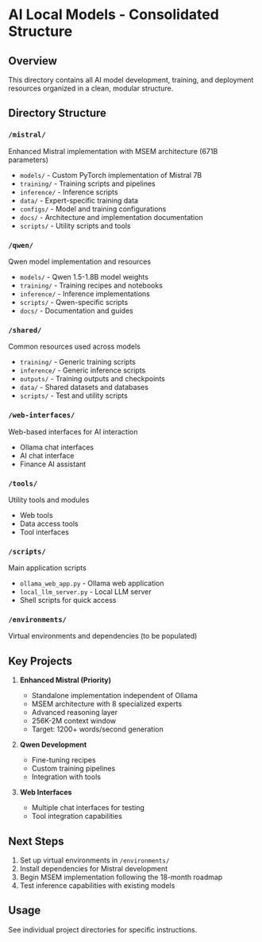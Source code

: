 # AI Local Models - Consolidated Structure

## Overview
This directory contains all AI model development, training, and deployment resources organized in a clean, modular structure.

## Directory Structure

### `/mistral/`
Enhanced Mistral implementation with MSEM architecture (671B parameters)
- `models/` - Custom PyTorch implementation of Mistral 7B
- `training/` - Training scripts and pipelines
- `inference/` - Inference scripts
- `data/` - Expert-specific training data
- `configs/` - Model and training configurations
- `docs/` - Architecture and implementation documentation
- `scripts/` - Utility scripts and tools

### `/qwen/`
Qwen model implementation and resources
- `models/` - Qwen 1.5-1.8B model weights
- `training/` - Training recipes and notebooks
- `inference/` - Inference implementations
- `scripts/` - Qwen-specific scripts
- `docs/` - Documentation and guides

### `/shared/`
Common resources used across models
- `training/` - Generic training scripts
- `inference/` - Generic inference scripts
- `outputs/` - Training outputs and checkpoints
- `data/` - Shared datasets and databases
- `scripts/` - Test and utility scripts

### `/web-interfaces/`
Web-based interfaces for AI interaction
- Ollama chat interfaces
- AI chat interface
- Finance AI assistant

### `/tools/`
Utility tools and modules
- Web tools
- Data access tools
- Tool interfaces

### `/scripts/`
Main application scripts
- `ollama_web_app.py` - Ollama web application
- `local_llm_server.py` - Local LLM server
- Shell scripts for quick access

### `/environments/`
Virtual environments and dependencies (to be populated)

## Key Projects

1. **Enhanced Mistral (Priority)**
   - Standalone implementation independent of Ollama
   - MSEM architecture with 8 specialized experts
   - Advanced reasoning layer
   - 256K-2M context window
   - Target: 1200+ words/second generation

2. **Qwen Development**
   - Fine-tuning recipes
   - Custom training pipelines
   - Integration with tools

3. **Web Interfaces**
   - Multiple chat interfaces for testing
   - Tool integration capabilities

## Next Steps
1. Set up virtual environments in `/environments/`
2. Install dependencies for Mistral development
3. Begin MSEM implementation following the 18-month roadmap
4. Test inference capabilities with existing models

## Usage
See individual project directories for specific instructions.